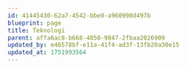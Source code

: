 ```yaml
---
id: 41445430-62a7-4542-bbe0-a960998d497b
blueprint: page
title: Teknologi
parent: affa6ac8-b668-4050-9847-2fbaa2026909
updated_by: e46578bf-e11a-41f4-ad3f-13fb20a30e15
updated_at: 1751993564
---
```

